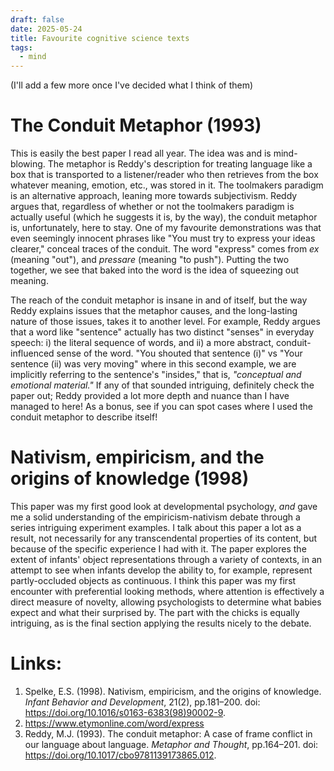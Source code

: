 ```yaml
---
draft: false
date: 2025-05-24
title: Favourite cognitive science texts
tags:
  - mind
---
```

(I'll add a few more once I've decided what I think of them)
# The Conduit Metaphor (1993)
This is easily the best paper I read all year. The idea was and is mind-blowing. The metaphor is Reddy's description for treating language like a box that is transported to a listener/reader who then retrieves from the box whatever meaning, emotion, etc., was stored in it. The toolmakers paradigm is an alternative approach, leaning more towards subjectivism. Reddy argues that, regardless of whether or not the toolmakers paradigm is actually useful (which he suggests it is, by the way), the conduit metaphor is, unfortunately, here to stay. One of my favourite demonstrations was that even seemingly innocent phrases like "You must try to express your ideas clearer," conceal traces of the conduit. The word "express" comes from *ex* (meaning "out"), and *pressare* (meaning "to push"). Putting the two together, we see that baked into the word is the idea of squeezing out meaning. 

The reach of the conduit metaphor is insane in and of itself, but the way Reddy explains issues that the metaphor causes, and the long-lasting nature of those issues, takes it to another level. For example, Reddy argues that a word like "sentence" actually has two distinct "senses" in everyday speech: i) the literal sequence of words, and ii) a more abstract, conduit-influenced sense of the word. "You shouted that sentence (i)" vs "Your sentence (ii) was very moving" where in this second example, we are implicitly referring to the sentence's "insides," that is, *"conceptual and emotional material."* If any of that sounded intriguing, definitely check the paper out; Reddy provided a lot more depth and nuance than I have managed to here! As a bonus, see if you can spot cases where I used the conduit metaphor to describe itself!

# Nativism, empiricism, and the origins of knowledge (1998)
This paper was my first good look at developmental psychology, *and* gave me a solid understanding of the empiricism-nativism debate through a series intriguing experiment examples. I talk about this paper a lot as a result, not necessarily for any transcendental properties of its content, but because of the specific experience I had with it. The paper explores the extent of infants' object representations through a variety of contexts, in an attempt to see when infants develop the ability to, for example, represent partly-occluded objects as continuous. I think this paper was my first encounter with preferential looking methods, where attention is effectively a direct measure of novelty, allowing psychologists to determine what babies expect and what their surprised by. The part with the chicks is equally intriguing, as is the final section applying the results nicely to the debate. 



# Links:
1. Spelke, E.S. (1998). Nativism, empiricism, and the origins of knowledge. _Infant Behavior and Development_, 21(2), pp.181–200. doi: https://doi.org/10.1016/s0163-6383(98)90002-9.
2. https://www.etymonline.com/word/express
3. Reddy, M.J. (1993). The conduit metaphor: A case of frame conflict in our language about language. _Metaphor and Thought_, pp.164–201. doi: https://doi.org/10.1017/cbo9781139173865.012.